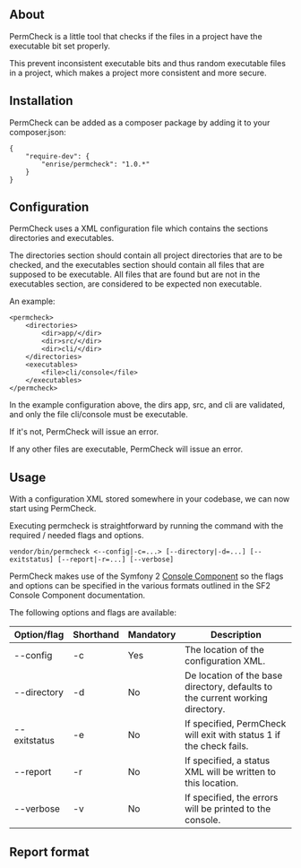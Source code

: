 ## About

PermCheck is a little tool that checks if the files in a project have the executable bit set properly.

This prevent inconsistent executable bits and thus random executable files in a project, which makes a project more consistent and more secure.

## Installation

PermCheck can be added as a composer package by adding it to your composer.json:

    {
        "require-dev": {
            "enrise/permcheck": "1.0.*"
        }
    }

## Configuration

PermCheck uses a XML configuration file which contains the sections directories and executables.

The directories section should contain all project directories that are to be checked, and the executables section should contain all files that are supposed to be executable. All files that are found but are not in the executables section, are considered to be expected non executable.

An example:

    <permcheck>
        <directories>
            <dir>app/</dir>
            <dir>src/</dir>
            <dir>cli/</dir>
        </directories>
        <executables>
            <file>cli/console</file>
        </executables>
    </permcheck>

In the example configuration above, the dirs app, src, and cli are validated, and only the file cli/console must be executable.

If it's not, PermCheck will issue an error.

If any other files are executable, PermCheck will issue an error.

## Usage

With a configuration XML stored somewhere in your codebase, we can now start using PermCheck.

Executing permcheck is straightforward by running the command with the required / needed flags and options.

`vendor/bin/permcheck <--config|-c=...> [--directory|-d=...] [--exitstatus] [--report|-r=...] [--verbose]`

PermCheck makes use of the Symfony 2 [Console Component](http://symfony.com/doc/current/components/console/introduction.html) so the flags and options can be specified in the various formats outlined in the SF2 Console Component documentation.

The following options and flags are available:

| Option/flag  | Shorthand | Mandatory | Description                                                                   |
| ------------ |-----------| --------- | ----------------------------------------------------------------------------- |
| --config     | -c        | Yes       | The location of the configuration XML.                                        |
| --directory  | -d        | No        | De location of the base directory, defaults to the current working directory. |
| --exitstatus | -e        | No        | If specified, PermCheck will exit with status 1 if the check fails.           |
| --report     | -r        | No        | If specified, a status XML will be written to this location.                  |
| --verbose    | -v        | No        | If specified, the errors will be printed to the console.                      |

## Report format


